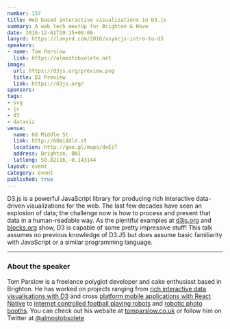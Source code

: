 ```yaml
---
number: 157
title: Web based interactive visualizations in D3.js
summary: A web tech meetup for Brighton & Hove
date: 2016-12-01T19:15+00:00
lanyrd: https://lanyrd.com/2016/asyncjs-intro-to-d3
speakers:
- name: Tom Parslow
  link: https://almostobsolete.net
image:
  url: https://d3js.org/preview.png
  title: D3 Preview
  link: https://d3js.org/
sponsors:
tags:
- svg
- js
- d3
- dataviz
venue:
  name: 68 Middle St
  link: http://68middle.st
  location: http://goo.gl/maps/dxEiT
  address: Brighton, BN1
  latlong: 50.82116,-0.143144
layout: event
category: event
published: true
---
```




D3.js is a powerful JavaScript library for producing rich interactive data-driven visualizations for the web. The last few decades have seen an explosion of data; the challenge now is how to process and present that data in a human-readable way. As the plentiful examples at [d3js.org](https://d3js.org) and [blocks.org](https://bl.ocks.org) show, D3 is capable of some pretty impressive stuff! This talk assumes no previous knowledge of D3.JS but does assume basic familiarity with JavaScript or a similar programming language.

---

### About the speaker

Tom Parslow is a freelance polyglot developer and cake enthusiast based in Brighton. He has worked on projects ranging from [rich interactive data visualisations with D3](https://tomparslow.co.uk/technology/d3/#content) and cross [platform mobile applications with React Native](https://tomparslow.co.uk/technology/react-native/#content) to [internet controlled football playing robots](https://tomparslow.co.uk//project/penaltyclick/#content) and [robotic photo booths](https://tomparslow.hco.uk//project/colourcrush/#content). You can check out his website at [tomparslow.co.uk](https://tomparslow.co.uk) or follow him on Twitter at [@almostobsolete](https://twitter.com/almostobsolete)
